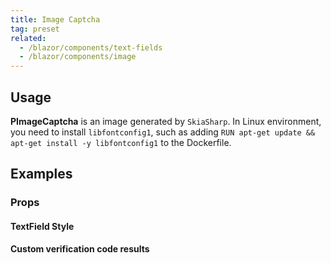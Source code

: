 ```yaml
---
title: Image Captcha
tag: preset
related:
  - /blazor/components/text-fields
  - /blazor/components/image
---
```


## Usage

**PImageCaptcha** is an image generated by `SkiaSharp`. In Linux environment, you need to install `libfontconfig1`, such as adding `RUN apt-get update && apt-get install -y libfontconfig1` to the Dockerfile.

<masa-example file="Examples.components.image_captcha.Usage"></masa-example>

## Examples

### Props

#### TextField Style

<masa-example file="Examples.components.image_captcha.TextFieldStyle"></masa-example>

#### Custom verification code results

<masa-example file="Examples.components.image_captcha.VerifyCode"></masa-example>